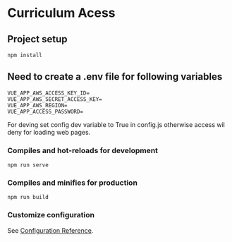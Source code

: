 # Curriculum Acess

## Project setup

```
npm install
```

## Need to create a .env file for following variables

```
VUE_APP_AWS_ACCESS_KEY_ID=
VUE_APP_AWS_SECRET_ACCESS_KEY=
VUE_APP_AWS_REGION=
VUE_APP_ACCESS_PASSWORD=
```

For deving set config dev variable to True in config.js otherwise access wil deny for loading web pages.


### Compiles and hot-reloads for development

```
npm run serve
```

### Compiles and minifies for production

```
npm run build
```

### Customize configuration

See [Configuration Reference](https://cli.vuejs.org/config/).
